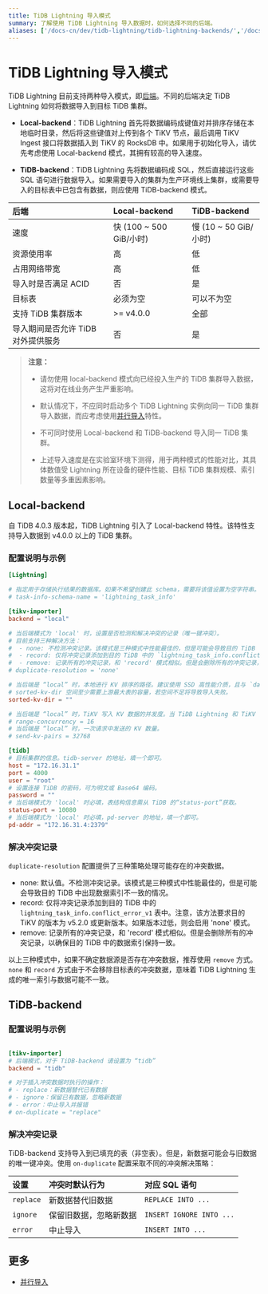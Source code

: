 ```yaml
---
title: TiDB Lightning 导入模式
summary: 了解使用 TiDB Lightning 导入数据时，如何选择不同的后端。
aliases: ['/docs-cn/dev/tidb-lightning/tidb-lightning-backends/','/docs-cn/dev/reference/tools/tidb-lightning/backend/','/zh/tidb/dev/tidb-lightning-tidb-backend','/docs-cn/dev/tidb-lightning/tidb-lightning-tidb-backend/','/docs-cn/dev/loader-overview/','/docs-cn/dev/reference/tools/loader/','/docs-cn/tools/loader/','/docs-cn/dev/load-misuse-handling/','/docs-cn/dev/reference/tools/error-case-handling/load-misuse-handling/','/zh/tidb/dev/loader-overview/']
---
```


# TiDB Lightning 导入模式

TiDB Lightning 目前支持两种导入模式，即[后端](/tidb-lightning/tidb-lightning-glossary.md#backend)。不同的后端决定 TiDB Lightning 如何将数据导入到目标 TiDB 集群。

- **Local-backend**：TiDB Lightning 首先将数据编码成键值对并排序存储在本地临时目录，然后将这些键值对上传到各个 TiKV 节点，最后调用 TiKV Ingest 接口将数据插入到 TiKV 的 RocksDB 中。如果用于初始化导入，请优先考虑使用 Local-backend 模式，其拥有较高的导入速度。

- **TiDB-backend**：TiDB Lightning 先将数据编码成 SQL，然后直接运行这些 SQL 语句进行数据导入。如果需要导入的集群为生产环境线上集群，或需要导入的目标表中已包含有数据，则应使用 TiDB-backend 模式。

| 后端 | Local-backend | TiDB-backend |
|:---|:---|:---|
| 速度 | 快 (100 ~ 500 GiB/小时) | 慢 (10 ~ 50 GiB/小时) |
| 资源使用率 | 高 | 低 |
| 占用网络带宽 | 高 | 低 |
| 导入时是否满足 ACID | 否 | 是 |
| 目标表 | 必须为空 |  可以不为空 |
| 支持 TiDB 集群版本 | >= v4.0.0| 全部 |
| 导入期间是否允许 TiDB 对外提供服务 | 否 | 是 |

> **注意：**
>
> - 请勿使用 local-backend 模式向已经投入生产的 TiDB 集群导入数据，这将对在线业务产生严重影响。
>
> - 默认情况下，不应同时启动多个 TiDB Lightning 实例向同一 TiDB 集群导入数据，而应考虑使用[并行导入](/tidb-lightning/tidb-lightning-distributed-import.md)特性。
>
> - 不可同时使用 Local-backend 和 TiDB-backend 导入同一 TiDB 集群。
>
> - 上述导入速度是在实验室环境下测得，用于两种模式的性能对比，其具体数值受 Lightning 所在设备的硬件性能、目标 TiDB 集群规模、索引数量等多重因素影响。

## Local-backend

自 TiDB 4.0.3 版本起，TiDB Lightning 引入了 Local-backend 特性。该特性支持导入数据到 v4.0.0 以上的 TiDB 集群。

### 配置说明与示例

```toml
[Lightning]

# 指定用于存储执行结果的数据库。如果不希望创建此 schema，需要将该值设置为空字符串。
# task-info-schema-name = 'lightning_task_info'

[tikv-importer]
backend = "local"

# 当后端模式为 'local' 时，设置是否检测和解决冲突的记录（唯一键冲突）。
# 目前支持三种解决方法：
#  - none: 不检测冲突记录。该模式是三种模式中性能最佳的，但是可能会导致目的 TiDB 中出现数据不一致的情况。
#  - record: 仅将冲突记录添加到目的 TiDB 中的 `lightning_task_info.conflict_error_v1` 表中。注意，该方法要求目的 TiKV 的版本为 v5.2.0 或更新版本。如果版本过低，则会启用下面的 'none' 模式。
#  - remove: 记录所有的冲突记录，和 'record' 模式相似。但是会删除所有的冲突记录，以确保目的 TiDB 中的数据状态保持一致。
# duplicate-resolution = 'none'

# 当后端是 “local” 时，本地进行 KV 排序的路径。建议使用 SSD 高性能介质，且与 `data-source-dir` 所在分属不同的存储介质，可有效提升导入性能。
# sorted-kv-dir 空间至少需要上游最大表的容量，若空间不足将导致导入失败。
sorted-kv-dir = ""

# 当后端是 “local” 时，TiKV 写入 KV 数据的并发度。当 TiDB Lightning 和 TiKV 直接网络传输速度超过万兆的时候，可以适当增加这个值。
# range-concurrency = 16
# 当后端是 “local” 时，一次请求中发送的 KV 数量。
# send-kv-pairs = 32768

[tidb]
# 目标集群的信息。tidb-server 的地址，填一个即可。
host = "172.16.31.1"
port = 4000
user = "root"
# 设置连接 TiDB 的密码，可为明文或 Base64 编码。
password = ""
# 当后端模式为 'local' 时必填，表结构信息需从 TiDB 的“status-port”获取。
status-port = 10080
# 当后端模式为 'local' 时必填，pd-server 的地址，填一个即可。
pd-addr = "172.16.31.4:2379"
```

### 解决冲突记录

`duplicate-resolution` 配置提供了三种策略处理可能存在的冲突数据。

- none: 默认值。不检测冲突记录。该模式是三种模式中性能最佳的，但是可能会导致目的 TiDB 中出现数据索引不一致的情况。
- record: 仅将冲突记录添加到目的 TiDB 中的 `lightning_task_info.conflict_error_v1` 表中。注意，该方法要求目的 TiKV 的版本为 v5.2.0 或更新版本。如果版本过低，则会启用 'none' 模式。
- remove: 记录所有的冲突记录，和 'record' 模式相似。但是会删除所有的冲突记录，以确保目的 TiDB 中的数据索引保持一致。

以上三种模式中，如果不确定数据源是否存在冲突数据，推荐使用 `remove` 方式。`none` 和 `record` 方式由于不会移除目标表的冲突数据，意味着 TiDB Lightning 生成的唯一索引与数据可能不一致。

## TiDB-backend

### 配置说明与示例

```toml

[tikv-importer]
# 后端模式，对于 TiDB-backend 请设置为 “tidb”
backend = "tidb"

# 对于插入冲突数据时执行的操作：
# - replace：新数据替代已有数据
# - ignore：保留已有数据，忽略新数据
# - error：中止导入并报错
# on-duplicate = "replace"
```

### 解决冲突记录

TiDB-backend 支持导入到已填充的表（非空表）。但是，新数据可能会与旧数据的唯一键冲突。使用 `on-duplicate` 配置采取不同的冲突解决策略：

| 设置 | 冲突时默认行为 | 对应 SQL 语句 |
|:---|:---|:---|
| `replace` | 新数据替代旧数据 | `REPLACE INTO ...` |
| `ignore` | 保留旧数据，忽略新数据 | `INSERT IGNORE INTO ...` |
| `error` | 中止导入 | `INSERT INTO ...` |

## 更多

- [并行导入](/tidb-lightning/tidb-lightning-distributed-import.md)
